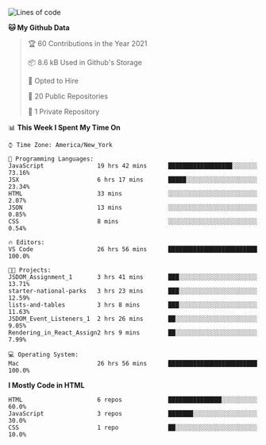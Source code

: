<!--START_SECTION:waka-->
![Lines of code](https://img.shields.io/badge/From%20Hello%20World%20I%27ve%20Written-22171%20lines%20of%20code-blue)

**🐱 My Github Data** 

> 🏆 60 Contributions in the Year 2021
 > 
> 📦 8.6 kB Used in Github's Storage 
 > 
> 💼 Opted to Hire
 > 
> 📜 20 Public Repositories 
 > 
> 🔑 1 Private Repository 
 > 
📊 **This Week I Spent My Time On** 

```text
⌚︎ Time Zone: America/New_York

💬 Programming Languages: 
JavaScript               19 hrs 42 mins      ██████████████████░░░░░░░   73.16% 
JSX                      6 hrs 17 mins       █████░░░░░░░░░░░░░░░░░░░░   23.34% 
HTML                     33 mins             ░░░░░░░░░░░░░░░░░░░░░░░░░   2.07% 
JSON                     13 mins             ░░░░░░░░░░░░░░░░░░░░░░░░░   0.85% 
CSS                      8 mins              ░░░░░░░░░░░░░░░░░░░░░░░░░   0.54%

🔥 Editors: 
VS Code                  26 hrs 56 mins      █████████████████████████   100.0%

🐱‍💻 Projects: 
JSDOM_Assignment_1       3 hrs 41 mins       ███░░░░░░░░░░░░░░░░░░░░░░   13.71% 
starter-national-parks   3 hrs 23 mins       ███░░░░░░░░░░░░░░░░░░░░░░   12.59% 
lists-and-tables         3 hrs 8 mins        ███░░░░░░░░░░░░░░░░░░░░░░   11.63% 
JSDOM_Event_Listeners_1  2 hrs 26 mins       ██░░░░░░░░░░░░░░░░░░░░░░░   9.05% 
Rendering_in_React_Assign2 hrs 9 mins        ██░░░░░░░░░░░░░░░░░░░░░░░   7.99%

💻 Operating System: 
Mac                      26 hrs 56 mins      █████████████████████████   100.0%

```

**I Mostly Code in HTML** 

```text
HTML                     6 repos             ███████████████░░░░░░░░░░   60.0% 
JavaScript               3 repos             ███████░░░░░░░░░░░░░░░░░░   30.0% 
CSS                      1 repo              ██░░░░░░░░░░░░░░░░░░░░░░░   10.0%

```



<!--END_SECTION:waka-->

